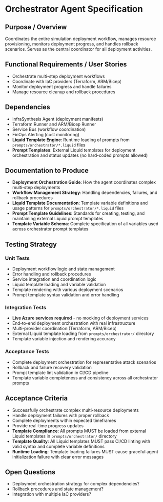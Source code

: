 # Orchestrator Agent Specification

## Purpose / Overview
Coordinates the entire simulation deployment workflow, manages resource provisioning, monitors deployment progress, and handles rollback scenarios. Serves as the central coordinator for all deployment activities.

## Functional Requirements / User Stories
- Orchestrate multi-step deployment workflows
- Coordinate with IaC providers (Terraform, ARM/Bicep)
- Monitor deployment progress and handle failures
- Manage resource cleanup and rollback procedures

## Dependencies
- InfraSynthesis Agent (deployment manifests)
- Terraform Runner and ARM/Bicep Runner
- Service Bus (workflow coordination)
- FinOps Alerting (cost monitoring)
- **Liquid Template Engine**: Runtime loading of prompts from `prompts/orchestrator/*.liquid` files
- **Prompt Templates**: External Liquid templates for deployment orchestration and status updates (no hard-coded prompts allowed)

## Documentation to Produce
- **Deployment Orchestration Guide**: How the agent coordinates complex multi-step deployments
- **Workflow Management Strategy**: Handling dependencies, failures, and rollback procedures
- **Liquid Template Documentation**: Template variable definitions and usage patterns for `prompts/orchestrator/*.liquid` files
- **Prompt Template Guidelines**: Standards for creating, testing, and maintaining external Liquid prompt templates
- **Template Variable Schema**: Complete specification of all variables used across orchestrator prompt templates

## Testing Strategy

### Unit Tests
- Deployment workflow logic and state management
- Error handling and rollback procedures
- Service integration and coordination logic
- Liquid template loading and variable validation
- Template rendering with various deployment scenarios
- Prompt template syntax validation and error handling

### Integration Tests
- **Live Azure services required** - no mocking of deployment services
- End-to-end deployment orchestration with real infrastructure
- Multi-provider coordination (Terraform, ARM/Bicep)
- External Liquid template loading from `prompts/orchestrator/` directory
- Template variable injection and rendering accuracy

### Acceptance Tests
- Complete deployment orchestration for representative attack scenarios
- Rollback and failure recovery validation
- Prompt template lint validation in CI/CD pipeline
- Template variable completeness and consistency across all orchestrator prompts

## Acceptance Criteria
- Successfully orchestrate complex multi-resource deployments
- Handle deployment failures with proper rollback
- Complete deployments within expected timeframes
- Provide real-time progress updates
- **Template Compliance**: All prompts MUST be loaded from external Liquid templates in `prompts/orchestrator/` directory
- **Template Quality**: All Liquid templates MUST pass CI/CD linting with valid syntax and complete variable definitions
- **Runtime Loading**: Template loading failures MUST cause graceful agent initialization failure with clear error messages

## Open Questions
- Deployment orchestration strategy for complex dependencies?
- Rollback procedures and state management?
- Integration with multiple IaC providers?